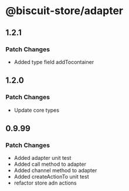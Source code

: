 # @biscuit-store/adapter

## 1.2.1
### Patch Changes
- Added type field addTocontainer

## 1.2.0
### Patch Changes
- Update core types

## 0.9.99
### Patch Changes

- Added adapter unit test
- Added call method to adapter
- Added channel method to adapter
- Added createActionTo unit test
- refactor store adn actions